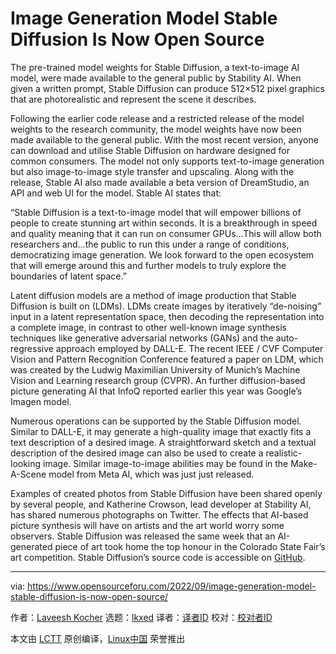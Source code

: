 [#]: subject: "Image Generation Model Stable Diffusion Is Now Open Source"
[#]: via: "https://www.opensourceforu.com/2022/09/image-generation-model-stable-diffusion-is-now-open-source/"
[#]: author: "Laveesh Kocher https://www.opensourceforu.com/author/laveesh-kocher/"
[#]: collector: "lkxed"
[#]: translator: "lkxed"
[#]: reviewer: " "
[#]: publisher: " "
[#]: url: " "

Image Generation Model Stable Diffusion Is Now Open Source
======
The pre-trained model weights for Stable Diffusion, a text-to-image AI model, were made available to the general public by Stability AI. When given a written prompt, Stable Diffusion can produce 512×512 pixel graphics that are photorealistic and represent the scene it describes.

Following the earlier code release and a restricted release of the model weights to the research community, the model weights have now been made available to the general public. With the most recent version, anyone can download and utilise Stable Diffusion on hardware designed for common consumers. The model not only supports text-to-image generation but also image-to-image style transfer and upscaling. Along with the release, Stable AI also made available a beta version of DreamStudio, an API and web UI for the model. Stable AI states that:

“Stable Diffusion is a text-to-image model that will empower billions of people to create stunning art within seconds. It is a breakthrough in speed and quality meaning that it can run on consumer GPUs…This will allow both researchers and…the public to run this under a range of conditions, democratizing image generation. We look forward to the open ecosystem that will emerge around this and further models to truly explore the boundaries of latent space.”

Latent diffusion models are a method of image production that Stable Diffusion is built on (LDMs). LDMs create images by iteratively “de-noising” input in a latent representation space, then decoding the representation into a complete image, in contrast to other well-known image synthesis techniques like generative adversarial networks (GANs) and the auto-regressive approach employed by DALL-E. The recent IEEE / CVF Computer Vision and Pattern Recognition Conference featured a paper on LDM, which was created by the Ludwig Maximilian University of Munich’s Machine Vision and Learning research group (CVPR). An further diffusion-based picture generating AI that InfoQ reported earlier this year was Google’s Imagen model.

Numerous operations can be supported by the Stable Diffusion model. Similar to DALL-E, it may generate a high-quality image that exactly fits a text description of a desired image. A straightforward sketch and a textual description of the desired image can also be used to create a realistic-looking image. Similar image-to-image abilities may be found in the Make-A-Scene model from Meta AI, which was just just released.

Examples of created photos from Stable Diffusion have been shared openly by several people, and Katherine Crowson, lead developer at Stability AI, has shared numerous photographs on Twitter. The effects that AI-based picture synthesis will have on artists and the art world worry some observers. Stable Diffusion was released the same week that an AI-generated piece of art took home the top honour in the Colorado State Fair’s art competition. Stable Diffusion’s source code is accessible on [GitHub][1].

--------------------------------------------------------------------------------

via: https://www.opensourceforu.com/2022/09/image-generation-model-stable-diffusion-is-now-open-source/

作者：[Laveesh Kocher][a]
选题：[lkxed][b]
译者：[译者ID](https://github.com/译者ID)
校对：[校对者ID](https://github.com/校对者ID)

本文由 [LCTT](https://github.com/LCTT/TranslateProject) 原创编译，[Linux中国](https://linux.cn/) 荣誉推出

[a]: https://www.opensourceforu.com/author/laveesh-kocher/
[b]: https://github.com/lkxed
[1]: https://github.com/CompVis/stable-diffusion
